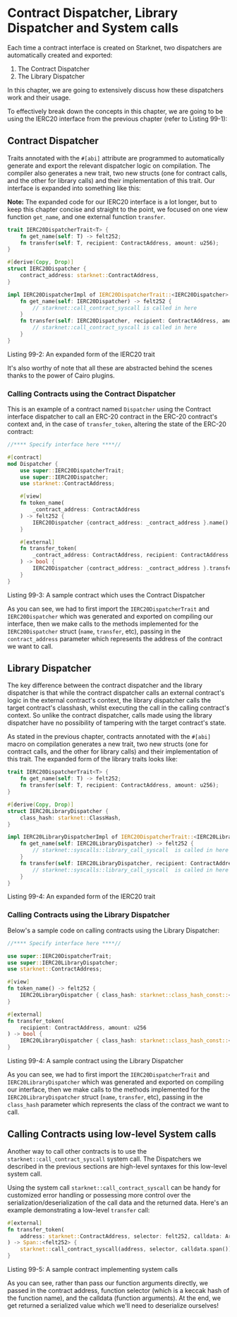 # Contract Dispatcher, Library Dispatcher and System calls

Each time a contract interface is created on Starknet, two dispatchers are automatically created and exported:

1. The Contract Dispatcher
2. The Library Dispatcher

In this chapter, we are going to extensively discuss how these dispatchers work and their usage.

To effectively break down the concepts in this chapter, we are going to be using the IERC20 interface from the previous chapter (refer to Listing 99-1):

## Contract Dispatcher

Traits annotated with the `#[abi]` attribute are programmed to automatically generate and export the relevant dispatcher logic on compilation. The compiler also generates a new trait, two new structs (one for contract calls, and the other for library calls) and their implementation of this trait. Our interface is expanded into something like this:

**Note:** The expanded code for our IERC20 interface is a lot longer, but to keep this chapter concise and straight to the point, we focused on one view function `get_name`, and one external function `transfer`.

```rust
trait IERC20DispatcherTrait<T> {
    fn get_name(self: T) -> felt252;
    fn transfer(self: T, recipient: ContractAddress, amount: u256);
}

#[derive(Copy, Drop)]
struct IERC20Dispatcher {
    contract_address: starknet::ContractAddress,
}

impl IERC20DispatcherImpl of IERC20DispatcherTrait::<IERC20Dispatcher> {
    fn get_name(self: IERC20Dispatcher) -> felt252 {
        // starknet::call_contract_syscall is called in here
    }
    fn transfer(self: IERC20Dispatcher, recipient: ContractAddress, amount: u256) {
        // starknet::call_contract_syscall is called in here
    }
}
```

<span class="caption">Listing 99-2: An expanded form of the IERC20 trait</span>

It's also worthy of note that all these are abstracted behind the scenes thanks to the power of Cairo plugins.

### Calling Contracts using the Contract Dispatcher

This is an example of a contract named `Dispatcher` using the Contract interface dispatcher to call an ERC-20 contract in the ERC-20 contract's context and, in the case of `transfer_token`, altering the state of the ERC-20 contract:

```rust
//**** Specify interface here ****//

#[contract]
mod Dispatcher {
    use super::IERC20DispatcherTrait;
    use super::IERC20Dispatcher;
    use starknet::ContractAddress;

    #[view]
    fn token_name(
        _contract_address: ContractAddress
    ) -> felt252 {
        IERC20Dispatcher {contract_address: _contract_address }.name()
    }

    #[external]
    fn transfer_token(
        _contract_address: ContractAddress, recipient: ContractAddress, amount: u256
    ) -> bool {
        IERC20Dispatcher {contract_address: _contract_address }.transfer(recipient, amount)
    }
}
```

<span class="caption">Listing 99-3: A sample contract which uses the Contract Dispatcher</span>

As you can see, we had to first import the `IERC20DispatcherTrait` and `IERC20Dispatcher` which was generated and exported on compiling our interface, then we make calls to the methods implemented for the `IERC20Dispatcher` struct (`name`, `transfer`, etc), passing in the `contract_address` parameter which represents the address of the contract we want to call.

## Library Dispatcher

The key difference between the contract dispatcher and the library dispatcher is that while the contract dispatcher calls an external contract's logic in the external contract's context, the library dispatcher calls the target contract's classhash, whilst executing the call in the calling contract's context.
So unlike the contract dispatcher, calls made using the library dispatcher have no possibility of tampering with the target contract's state.

As stated in the previous chapter, contracts annotated with the `#[abi]` macro on compilation generates a new trait, two new structs (one for contract calls, and the other for library calls) and their implementation of this trait. The expanded form of the library traits looks like:

```rust
trait IERC20DispatcherTrait<T> {
    fn get_name(self: T) -> felt252;
    fn transfer(self: T, recipient: ContractAddress, amount: u256);
}

#[derive(Copy, Drop)]
struct IERC20LibraryDispatcher {
    class_hash: starknet::ClassHash,
}

impl IERC20LibraryDispatcherImpl of IERC20DispatcherTrait::<IERC20LibraryDispatcher> {
    fn get_name(self: IERC20LibraryDispatcher) -> felt252 {
        // starknet::syscalls::library_call_syscall  is called in here
    }
    fn transfer(self: IERC20LibraryDispatcher, recipient: ContractAddress, amount: u256) {
        // starknet::syscalls::library_call_syscall  is called in here
    }
}
```

<span class="caption">Listing 99-4: An expanded form of the IERC20 trait</span>

### Calling Contracts using the Library Dispatcher

Below's a sample code on calling contracts using the Library Dispatcher:

```rust
//**** Specify interface here ****//

use super::IERC20DispatcherTrait;
use super::IERC20LibraryDispatcher;
use starknet::ContractAddress;

#[view]
fn token_name() -> felt252 {
    IERC20LibraryDispatcher { class_hash: starknet::class_hash_const::<0x1234>() }.name()
}

#[external]
fn transfer_token(
    recipient: ContractAddress, amount: u256
) -> bool {
    IERC20LibraryDispatcher { class_hash: starknet::class_hash_const::<0x1234>() }.transfer(recipient, amount)
}
```

<span class="caption">Listing 99-4: A sample contract using the Library Dispatcher</span>

As you can see, we had to first import the `IERC20DispatcherTrait` and `IERC20LibraryDispatcher` which was generated and exported on compiling our interface, then we make calls to the methods implemented for the `IERC20LibraryDispatcher` struct (`name`, `transfer`, etc), passing in the `class_hash` parameter which represents the class of the contract we want to call.

## Calling Contracts using low-level System calls

Another way to call other contracts is to use the `starknet::call_contract_syscall` system call. The Dispatchers we described in the previous sections are high-level syntaxes for this low-level system call.

Using the system call `starknet::call_contract_syscall` can be handy for customized error handling or possessing more control over the serialization/deserialization of the call data and the returned data. Here's an example demonstrating a low-level `transfer` call:

```rust
#[external]
fn transfer_token(
    address: starknet::ContractAddress, selector: felt252, calldata: Array<felt252>
) -> Span::<felt252> {
    starknet::call_contract_syscall(address, selector, calldata.span()).unwrap_syscall()
}
```

<span class="caption">Listing 99-5: A sample contract implementing system calls</span>

As you can see, rather than pass our function arguments directly, we passed in the contract address, function selector (which is a keccak hash of the function name), and the calldata (function arguments). At the end, we get returned a serialized value which we'll need to deserialize ourselves!
